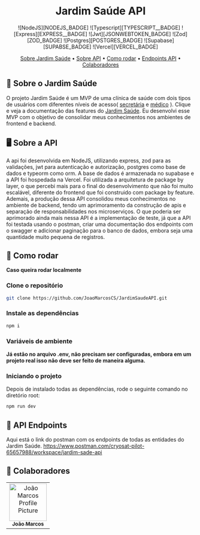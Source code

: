 [NODEJS_BADGE]: https://img.shields.io/badge/node.js-6DA55F?style=for-the-badge&logo=node.js&logoColor=white
[TYPESCRIPT__BADGE]: https://img.shields.io/badge/typescript-D4FAFF?style=for-the-badge&logo=typescript
[EXPRESS__BADGE]: https://img.shields.io/badge/express-005CFE?style=for-the-badge&logo=express
[POSTGRES_BADGE]:https://img.shields.io/badge/postgres-%23316192.svg?style=for-the-badge&logo=postgresql&logoColor=white
[JSONWEBTOKEN_BADGE]:https://img.shields.io/badge/JWT-black?style=for-the-badge&logo=JSON%20web%20tokens
[ZOD_BADGE]:https://img.shields.io/badge/zod-%233068b7.svg?style=for-the-badge&logo=zod&logoColor=white
[SUPABSE_BADGE]:https://img.shields.io/badge/Supabase-3ECF8E?style=for-the-badge&logo=supabase&logoColor=white
[VERCEL_BADGE]:https://img.shields.io/badge/vercel-%23000000.svg?style=for-the-badge&logo=vercel&logoColor=white


<h1 align="center" style="font-weight: bold;">Jardim Saúde API</h1>

<p align="center">
![NodeJS][NODEJS_BADGE]
![Typescript][TYPESCRIPT__BADGE]
![Express][EXPRESS__BADGE]
![Jwt][JSONWEBTOKEN_BADGE]
![Zod][ZOD_BADGE]
![Postgres][POSTGRES_BADGE]
![Supabase][SUPABSE_BADGE]
![Vercel][VERCEL_BADGE]
</p>

<p align="center">
 <a href="#about">Sobre Jardim Saúde</a> • 
  <a href="#api">Sobre API</a> •
 <a href="#started">Como rodar</a> •
 <a href="#endpoints">Endpoints API</a> •
 <a href="#colab">Colaboradores</a> 
</p>

<h2 id="about">📖 Sobre o Jardim Saúde</h2>
O projeto Jardim Saúde é um MVP de uma clínica de saúde com dois tipos de usuários
com diferentes níveis de acesso(
     <a href="https://jardim-saude-doc.vercel.app/#secretarias">secretária</a> 
     e
    <a href="https://jardim-saude-doc.vercel.app/#medicos">médico</a>
    ). Clique e veja a documentação das features do <a href="https://jardim-saude-doc.vercel.app/">Jardim Saúde</a>. Eu desenvolvi esse MVP com o objetivo de consolidar meus conhecimentos nos ambientes de frontend e backend. 

<h2 id="api">🖥️ Sobre a API</h2>
A api foi desenvolvida em NodeJS, utilizando express, zod para as validações, jwt para autenticação e autorização, postgres como base de dados e typeorm como orm. A base de dados é armazenada no supabase e a API foi hospedada na Vercel. Foi utilizada a arquitetura de package by layer, o que percebi mais para o final do desenvolvimento que não foi muito escalável, diferente do frontend que foi construido com package by feature. Ademais, a produção dessa API consolidou meus conhecimentos no ambiente de backend,
tendo um aprimoramento da construção de apis e separação de responsabilidades nos microserviços. O que poderia ser aprimorado ainda mais nessa API é a implementação de teste, já que a API foi testada usando o postman, criar uma documentação dos endpoints com o swagger e adicionar paginação para o banco de dados, embora seja uma quantidade muito pequena de registros. 

<h2 id="started">🚀 Como rodar</h2>
<p align="left">
  <b>Caso queira rodar localmente</b>
</p>

<h3>Clone o repositório</h3>

```bash
git clone https://github.com/JoaoMarcosCS/JardimSaudeAPI.git
```

<h3>Instale as dependências</h3>

```bash
npm i
```

<h3>Variáveis de ambiente</h3>
<p align="left">
  <b>Já estão no arquivo .env, não precisam ser configuradas, embora em um projeto real isso não deve ser feito de maneira alguma.</b>
</p>

<h3>Iniciando o projeto</h3>

Depois de instalado todas as dependências, rode o seguinte comando no diretório root:

```bash
npm run dev
``````

<h2 id="endpoints">📍 API Endpoints</h2>

Aqui está o link do postman com os endpoints de todas as entidades do Jardim Saúde.
https://www.postman.com/cryosat-pilot-65657988/workspace/jardim-sade-api
​

<h2 id="colab">🤝 Colaboradores</h2>

<table>
  <tr>
    <td align="center">
      <a href="#">
        <img src="https://avatars.githubusercontent.com/u/86919788?s=400&u=73dc71cd30d55a2a6992434df0fbd0c2bd877298&v=4" width="100px;" alt="João Marcos Profile Picture"/><br>
        <sub>
          <b>João Marcos</b>
        </sub>
      </a>
    </td>
  </tr>
</table>
